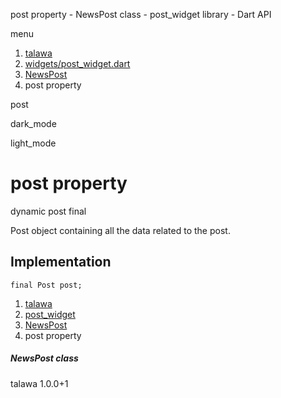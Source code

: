 




post property - NewsPost class - post\_widget library - Dart API







menu

1. [talawa](../../index.html)
2. [widgets/post\_widget.dart](../../file-___home_harshil_Desktop_open-source_palisadoes_talawa_lib_widgets_post_widget/)
3. [NewsPost](../../file-___home_harshil_Desktop_open-source_palisadoes_talawa_lib_widgets_post_widget/NewsPost-class.html)
4. post property

post


dark\_mode

light\_mode




# post property


dynamic
post
final

Post object containing all the data related to the post.


## Implementation

```
final Post post;
```

 


1. [talawa](../../index.html)
2. [post\_widget](../../file-___home_harshil_Desktop_open-source_palisadoes_talawa_lib_widgets_post_widget/)
3. [NewsPost](../../file-___home_harshil_Desktop_open-source_palisadoes_talawa_lib_widgets_post_widget/NewsPost-class.html)
4. post property

##### NewsPost class





talawa
1.0.0+1






